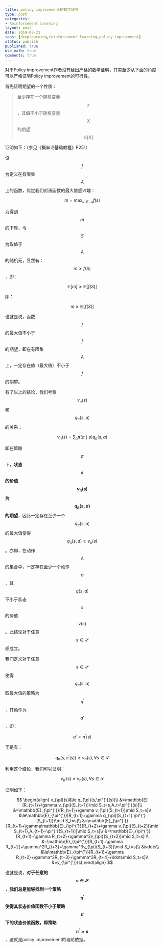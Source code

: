 ```yaml
---
title: policy improvement的数学证明
type: post
categories:
- Reinforcement Learning
layout: post
date: 2019-08-21
tags: [deeplearning,reinforcement learning,policy improvement]
status: publish
published: true
use_math: true
comments: true
---
```


对于Policy improvement作者没有给出严格的数学证明，其实至少从下面的角度可以严格证明Policy improvement的可行性。

首先证明期望的一个性质：

> 至少存在一个随机变量$$x$$，其值不小于随机变量$$X$$的期望$$\mathbb{E}[X]$$

证明如下：（参见《概率论基础教程》P251）

设$$f$$为定义在有限集$$A$$上的函数，假定我们对该函数的最大值感兴趣：

$$
m = \max_{s\in\mathcal{A}}f(s)
$$

为得到$$m$$的下界，令$$S$$为取值于$$A$$的随机元，显然有：$$m\ge f(S)$$，即：

$$
\mathbb{E}[m]\ge\mathbb{E}[f(S)]
$$

即：

$$
m\ge\mathbb{E}[f(S)]
$$

也就是说，函数$$f$$的最大值不小于$$f$$的期望，即在有限集$$A$$上，一定存在值（最大值）不小于$$f$$的期望。

有了以上的结论，我们考察$$v_{\pi}(s)$$和$$q_{\pi}(s,a)$$的关系：

$$
v_{\pi}(s)=\sum_{a}\pi(a\mid s)q_{\pi}(s,a)
$$

即在策略$$\pi$$下，**状态$$s$$的价值$$v_{\pi}(s)$$为$$q_{\pi}(s,a)$$的期望**，因此一定存在至少一个$$q_{\pi}(s,a)$$的最大值使得$$q_{\pi}(s,a)\ge v_{\pi}(s)$$。亦即，在动作$$A$$的集合中，一定存在至少一个动作$$a$$，其$$q(s,a)$$不小于状态$$s$$的价值$$v(s)$$。此结论对于任意$$s\in\mathcal{S}$$都成立。

我们定义对于任意$$s\in\mathcal{S}$$使得$$q_{\pi}(s,a)$$取最大值的策略为$$\pi^{'}$$，其动作为$$a'$$，即：

$$
a'=\pi^{'}(s)
$$

于是有：

$$
q_{\pi}(s,\pi^{'}(s))\ge v_{\pi}(s),\forall s\in\mathcal{S}
$$

利用这个结论，我们可以证明：

$$
v_{\pi^{'}}(s)\ge v_{\pi}(s),\forall s\in\mathcal{S}
$$

证明如下：

$$
\begin{align}
v_{\pi}(s)&\le q_{\pi}(s,\pi^{'}(s))\\
&=\mathbb{E}[R_{t+1}+\gamma v_{\pi}(S_{t+1})\mid S_t=s,A_t=\pi^{'}(s)]\\
&=\mathbb{E}_{\pi^{'}}[R_{t+1}+\gamma v_{\pi}(S_{t+1})\mid S_t=s]\\
&\le\mathbb{E}_{\pi^{'}}[R_{t+1}+\gamma q_{\pi}(S_{t+1},\pi^{'}(S_{t+1}))\mid S_t=s]\\
&=\mathbb{E}_{\pi^{'}}[R_{t+1}+\gamma\mathbb{E}_{\pi^{'}}[R_{t+2}+\gamma v_{\pi}(S_{t+2})\mid S_{t+1},A_{t+1}=\pi^{'}(S_{t+1})]\mid S_t=s]\\
&=\mathbb{E}_{\pi^{'}}[R_{t+1}+\gamma R_{t+2}+\gamma^2v_{\pi}(S_{t+2})\mid S_t=s]
\\
&=\mathbb{E}_{\pi^{'}}[R_{t+1}+\gamma R_{t+2}+\gamma^2R_{t+3}+\gamma^3v_{\pi}(S_{t+3})\mid S_t=s]\\
&\vdots\\
&\le\mathbb{E}_{\pi^{'}}[R_{t+1}+\gamma R_{t+2}+\gamma^2R_{t+3}+\gamma^3R_{t+4}+\ldots\mid S_t=s]\\
&=v_{\pi^{'}}(s)
\end{align}
$$

也就是说，**对于任意的$$s\in\mathcal{S}$$，我们总是能够找到一个策略$$\pi^{'}$$使得其状态价值函数不小于策略$$\pi$$下的状态价值函数，即策略$$\pi^{'}\ge\pi$$**，这就是policy improvement的理论依据。